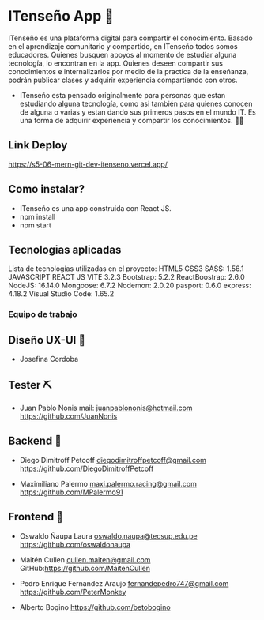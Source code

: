 # ITenseño App :dizzy:

ITenseño es una plataforma digital para compartir el conocimiento. Basado en el aprendizaje comunitario y compartido, en ITenseño todos somos educadores. Quienes busquen apoyos al momento de estudiar alguna tecnología, lo encontran en la app. Quienes deseen compartir sus conocimientos e internalizarlos por medio de la practica de la enseñanza, podrán publicar clases y adquirir experiencia compartiendo con otros. 
- ITenseño esta pensado originalmente para personas que estan estudiando alguna tecnología, como asi también para quienes conocen de alguna o varias y estan dando sus primeros pasos en el mundo IT. Es una forma de adquirir experiencia y compartir los conocimientos. :fist_right::fist_left:

## Link Deploy

https://s5-06-mern-git-dev-itenseno.vercel.app/

## Como instalar?
- ITenseño es una app construida con React JS.
- npm install
- npm start


## Tecnologias aplicadas
Lista de tecnologías utilizadas en el proyecto:
HTML5
CSS3
SASS: 1.56.1
JAVASCRIPT
REACT JS
VITE 3.2.3
Bootstrap: 5.2.2
ReactBoostrap: 2.6.0
NodeJS: 16.14.0
Mongoose: 6.7.2
Nodemon: 2.0.20
pasport: 0.6.0
express: 4.18.2
Visual Studio Code: 1.65.2

### Equipo de trabajo

## Diseño UX-UI :art:
- Josefina Cordoba

## Tester :pick:
- Juan Pablo Nonis
mail: juanpablononis@hotmail.com
https://github.com/JuanNonis

## Backend :8ball:
- Diego Dimitroff Petcoff
diegodimitroffpetcoff@gmail.com
https://github.com/DiegoDimitroffPetcoff

- Maximiliano Palermo
maxi.palermo.racing@gmail.com
https://github.com/MPalermo91

## Frontend :crystal_ball:
- Oswaldo Ñaupa Laura
oswaldo.naupa@tecsup.edu.pe
https://github.com/oswaldonaupa

- Maitén Cullen
cullen.maiten@gmail.com
GitHub:https://github.com/MaitenCullen

- Pedro Enrique Fernandez Araujo
fernandepedro747@gmail.com
https://github.com/PeterMonkey

- Alberto Bogino
https://github.com/betobogino






